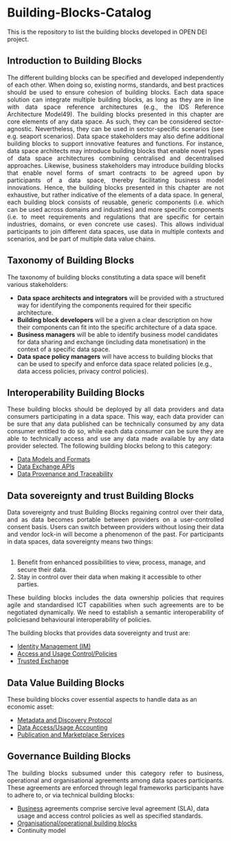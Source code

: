 # Building-Blocks-Catalog
This is the repository to list the building blocks developed in OPEN DEI project.

## Introduction to Building Blocks
<div align="justify">The different building blocks can be specified and developed independently of each other.  When doing so, existing norms, standards, and best practices should be used to ensure  cohesion of building blocks. Each data space solution can integrate multiple building blocks, as long as they are in line with data space reference architectures (e.g., the IDS Reference Architecture Model49). The building blocks presented in this chapter are core elements of any data space. As such, they can be considered sector-agnostic. Nevertheless, they can be used in sector-specific scenarios (see e.g. seaport scenarios). Data space stakeholders may also define additional building blocks to support innovative features and functions. For instance, data space architects may introduce building blocks that enable novel types of data space architectures combining centralised and decentralised approaches. Likewise, business stakeholders may introduce building blocks that enable novel forms of smart contracts to be agreed upon by participants of a data space, thereby facilitating business model innovations. Hence, the building blocks presented in this chapter are not exhaustive, but rather indicative of the elements of a data space. In general, each building block consists of reusable, generic components (i.e. which can be used across domains and industries) and more specific components (i.e. to meet requirements and regulations that are specific for certain industries, domains, or even concrete use cases). This allows individual participants to join different data spaces, use data in multiple contexts and scenarios, and be part of multiple data value chains.</div>

## Taxonomy of Building Blocks	
The taxonomy of building blocks constituting a data space will benefit various stakeholders:
- **Data space architects and integrators** will be provided with a structured way for identifying the components required for their specific architecture.
- **Building block developers** will be a given a clear description on how their components can fit into the specific architecture of a data space.
- **Business managers** will be able to identify business model candidates for data sharing and exchange (including data monetisation) in the context of a specific data space.
- **Data space policy managers** will have access to building blocks that can be used to specify and enforce data space related policies (e.g., data access policies, privacy control policies).

## Interoperability Building Blocks
<div align="justify">These building blocks should be deployed by all data providers and data consumers participating in a data space. This way, each data provider can be sure that any data published can be technically consumed by any data consumer entitled to do so, while each data consumer can be sure they are able to technically access and use any data made available by any data provider selected. The following building blocks belong to this category:</div>

- [Data Models and Formats](./data-models-and-formats.md)
- [Data Exchange APIs](./data-exchange-APIs.md)
- [Data Provenance and Traceability](./provenance_and_traceability.md)

## Data sovereignty and trust Building Blocks
<div align="justify">Data sovereignty and trust Building Blocks regaining control over their data, and as data becomes portable between providers on a  user-controlled consent basis. Users can switch between providers without losing their data  and vendor lock-in will become a phenomenon of the past. For participants in data spaces, data sovereignty means two things:</div></br>

1. Benefit from enhanced possibilities to view, process, manage, and secure their data.
2. Stay in control over their data when making it accessible to other parties.

<div align="justify">These building blocks includes the data ownership policies that requires agile and standardised ICT capabilities when such agreements are to be negotiated dynamically. We need to establish a semantic interoperability of policiesand behavioural interoperability of policies.</div>

The building blocks that provides data sovereignty and trust are:
- [Identity Management (IM)](./identity_management.md)
- [Access and Usage Control/Policies](./access_and_usage_control.md)
- [Trusted Exchange](./trusted_exchange.md)

## Data Value Building Blocks
These building blocks cover essential aspects to handle data as an economic asset: 
- [Metadata and Discovery Protocol](./metadata_and_discovery_protocol.md)
- [Data Access/Usage Accounting](./data_usage_accounting.md)
- [Publication and Marketplace Services](./publication_and_marketplace_services.md)


## Governance Building Blocks
<div align="justify"> The building blocks subsumed under this category refer to business, operational and organisational agreements among data spaces participants. These agreements are enforced through legal frameworks participants have to adhere to, or via technical building blocks:</div>

- [Business](./business.md) agreements comprise sercive leval agreement (SLA), data usage and access control policies as well as specified standards.
- [Organisational/operational building blocks](./organisational_and_operational.md)
- Continuity model													
